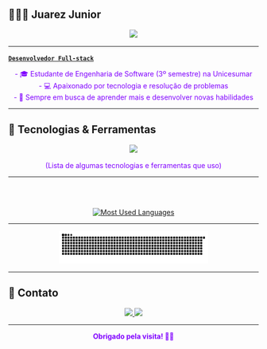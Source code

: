 ## 👨🏻‍💻 Juarez Junior

<p align="center">
  <a href="https://github.com/DenverCoder1/readme-typing-svg">
    <img src="https://readme-typing-svg.herokuapp.com?font=Fira+Code&color=8000FF&size=25&center=true&vCenter=true&width=600&height=80&lines=Olá,+seja+bem-vindo+ao+meu+GitHub!+%F0%9F%92%BB">
  </a>
</p>

---

**[`Desenvolvedor Full-stack`](https://www.linkedin.com/in/junindosite)**

<p align="center" style="color:#8000FF;">
- 🎓 Estudante de Engenharia de Software (3º semestre) na Unicesumar<br/>
- 💻 Apaixonado por tecnologia e resolução de problemas<br/>
- 🚀 Sempre em busca de aprender mais e desenvolver novas habilidades
</p>

---

## 🤖 Tecnologias & Ferramentas

<p align="center">
  <img src="https://skillicons.dev/icons?i=c,js,vue,bootstrap,html,css,git,github,vscode,figma" height="35" style="margin:0 8px" />
</p>
<p align="center" style="color:#8000FF;">
    (Lista de algumas tecnologias e ferramentas que uso)
</p>

---

  <br/><br/>

<div align="center">
  <a href="https://github.com/junindosite/github-readme-stats">
    <img src="https://github-readme-stats-git-masterrstaa-rickstaa.vercel.app/api/top-langs/?username=junindosite&line_height=12&card_width=320&layout=compact&hide_title=false&count_private=true&langs_count=4&show_icons=true&title_color=8000FF&hide=html,scss,less&bg_color=000&text_color=8B8B8B&border_radius=6&border_color=440066" alt="Most Used Languages" />
  </a>
</div>

---

<p align="center">
  <picture>
    <source media="(prefers-color-scheme: dark)" srcset="https://raw.githubusercontent.com/junindosite/junindosite/output/github-contribution-grid-snake-dark.svg">
    <source media="(prefers-color-scheme: light)" srcset="https://raw.githubusercontent.com/junindosite/junindosite/output/github-contribution-grid-snake-dark.svg">
    <img alt="github contribution grid snake animation" src="https://raw.githubusercontent.com/junindosite/junindosite/output/github-contribution-grid-snake.svg" width="300" />
  </picture>
</p>

---

## 🤝 Contato

<p align="center">
  <a href="mailto:juarezjunin2005@gmail.com">
    <img src="https://skillicons.dev/icons?i=gmail" height="40"/>
  </a>
  <a href="https://www.linkedin.com/in/junindosite">
    <img src="https://skillicons.dev/icons?i=linkedin" height="40"/>
  </a>
</p>

---

<div align="center" style="color:#8000FF;">
  <b>Obrigado pela visita! 🚀✨</b>
</div>
